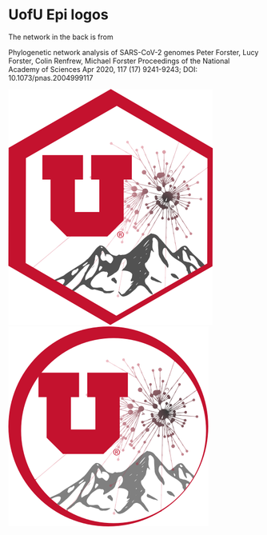 # UofU Epi logos

The network in the back is from

Phylogenetic network analysis of SARS-CoV-2 genomes
Peter Forster, Lucy Forster, Colin Renfrew, Michael Forster
Proceedings of the National Academy of Sciences Apr 2020, 117 (17) 9241-9243; DOI: 10.1073/pnas.2004999117

<img src="uhex.png">

<img src="ucirc.png">


